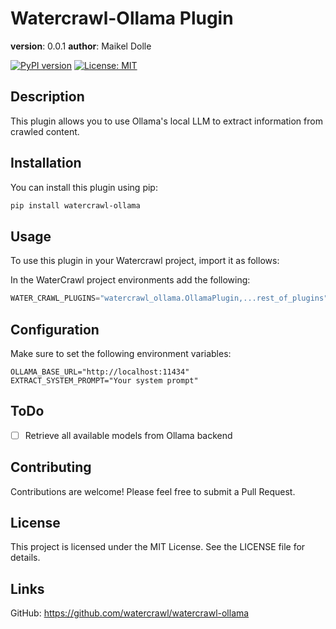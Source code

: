 # Watercrawl-Ollama Plugin

__version__: 0.0.1
__author__: Maikel Dolle

[![PyPI version](https://badge.fury.io/py/watercrawl-ollama.svg)](https://badge.fury.io/py/watercrawl-ollama)
[![License: MIT](https://img.shields.io/badge/License-MIT-yellow.svg)](https://opensource.org/licenses/MIT)


## Description
This plugin allows you to use Ollama's local LLM to extract information from crawled content.


## Installation

You can install this plugin using pip:

```bash
pip install watercrawl-ollama
```

## Usage
To use this plugin in your Watercrawl project, import it as follows:

In the WaterCrawl project environments add the following:
```python
WATER_CRAWL_PLUGINS="watercrawl_ollama.OllamaPlugin,...rest_of_plugins"
```

## Configuration

Make sure to set the following environment variables:

```env
OLLAMA_BASE_URL="http://localhost:11434"
EXTRACT_SYSTEM_PROMPT="Your system prompt"
```

## ToDo
- [ ] Retrieve all available models from Ollama backend

## Contributing

Contributions are welcome! Please feel free to submit a Pull Request.

## License

This project is licensed under the MIT License. See the LICENSE file for details.

## Links

GitHub: https://github.com/watercrawl/watercrawl-ollama

